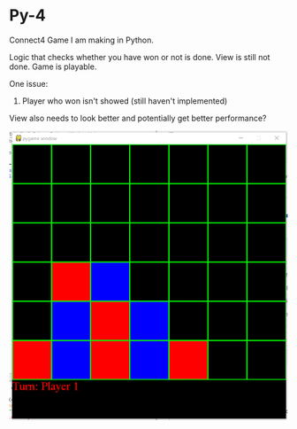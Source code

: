 # Py-4
Connect4 Game I am making in Python.

Logic that checks whether you have won or not is done. View is still not done. Game is playable.

One issue:
1. Player who won isn't showed (still haven't implemented)

View also needs to look better and potentially get better performance?

![alt text](https://raw.githubusercontent.com/craigc39/Py-4/master/sample.png)
